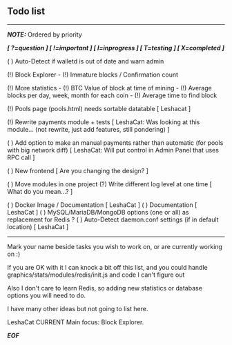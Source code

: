 ## Todo list 

-------

***NOTE:*** Ordered by priority

***[ ?=question ] [ !=important ] [ I=inprogress ] [ T=testing ] [ X=completed ]***

( ) Auto-Detect if walletd is out of date and warn admin

(!) Block Explorer
    - (!) Immature blocks / Confirmation count

(!) More statistics 
    - (!) BTC Value of block at time of mining
    - (!) Average blocks per day, week, month for each coin
    - (!) Average time to find block

(!) Pools page (pools.html) needs sortable datatable [ Leshacat ]

(!) Rewrite payments module + tests [ LeshaCat: Was looking at this module... (not rewrite, just add features, still pondering) ]

( ) Add option to make an manual payments rather than automatic (for pools with big network diff) [ LeshaCat: Will put control in Admin Panel that uses RPC call ]

( ) New frontend [ Are you changing the design? ]

( ) Move modules in one project 
(?) Write different log level at one time [ What do you mean...? ]

( ) Docker Image / Documentation [ LeshaCat ]
( ) Documentation [ LeshaCat ]
( ) MySQL/MariaDB/MongoDB options (one or all) as replacement for Redis ?
( ) Auto-Detect daemon.conf settings (if in default location) [ LeshaCat ]

------

Mark your name beside tasks you wish to work on, or are currently working on :)

If you are OK with it I can knock a bit off this list, and you could handle graphics/stats/modules/redis/init.js and code I can't figure out

Also I don't care to learn Redis, so adding new statistics or database options you will need to do.

I have many other ideas but not going to list here.

LeshaCat CURRENT Main focus: Block Explorer.

***EOF***
